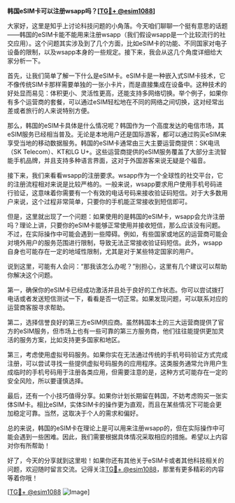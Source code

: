 **韩国eSIM卡可以注册wsapp吗？[[TG💪+ @esim1088](https://t.me/s/esim1088)]**

大家好，这里是知乎上讨论科技问题的小角落。今天咱们聊聊一个挺有意思的话题——韩国的eSIM卡能不能用来注册wsapp（我们假设wsapp是一个比较流行的社交应用）。这个问题其实涉及到了几个方面，比如eSIM卡的功能、不同国家对电子设备的限制，以及wsapp本身的一些规定。接下来，我会从这几个角度详细给大家分析一下。

首先，让我们简单了解一下什么是eSIM卡。eSIM卡是一种嵌入式SIM卡技术，它不像传统SIM卡那样需要单独的一张小卡片，而是直接集成在设备中。这种技术的好处显而易见：体积更小、灵活性更高，还能支持多网络切换。举个例子，如果你有多个运营商的套餐，可以通过eSIM轻松地在不同的网络之间切换，这对经常出差或者旅行的人来说特别方便。

那么，韩国的eSIM卡具体是什么情况呢？韩国作为一个高度发达的电信市场，其eSIM服务已经相当普及。无论是本地用户还是国际游客，都可以通过购买eSIM来享受当地的移动数据服务。韩国的eSIM卡通常由三大主要运营商提供：SK电讯（SK Telecom）、KT和LG U+。这些运营商提供的eSIM服务覆盖了大部分主流智能手机品牌，并且支持多种语言界面，这对于外国游客来说无疑是个福音。

接下来，我们来看看wsapp的注册要求。wsapp作为一个全球性的社交平台，它的注册流程相对来说是比较严格的。一般来说，wsapp要求用户使用手机号码进行验证，这意味着你需要有一个有效的电话号码来接收验证码短信。对于大多数用户来说，这个过程非常简单，只要你的手机能正常接收到短信即可。

但是，这里就出现了一个问题：如果使用的是韩国的eSIM卡，wsapp会允许注册吗？理论上讲，只要你的eSIM卡能够正常使用并接收短信，那么应该没有问题。不过，在实际操作中可能会遇到一些障碍。例如，有些国家或地区的运营商可能会对境外用户的服务范围进行限制，导致无法正常接收验证码短信。此外，wsapp自身也可能存在一定的地域性限制，尤其是对于某些特定国家的用户。

说到这里，可能有人会问：“那我该怎么办呢？”别担心，这里有几个建议可以帮助你解决这个问题。

第一，确保你的eSIM卡已经成功激活并且处于良好的工作状态。你可以尝试拨打电话或者发送短信测试一下，看看是否一切正常。如果发现问题，可以联系对应的运营商客服寻求帮助。

第二，选择信誉良好的第三方eSIM供应商。虽然韩国本土的三大运营商提供了官方的eSIM服务，但市场上也有一些可靠的第三方服务商，他们往往能提供更加灵活的服务方案，比如支持更多国家和地区。

第三，考虑使用虚拟号码服务。如果你实在无法通过传统的手机号码验证方式完成注册，可以尝试寻找一些提供虚拟号码服务的应用程序。这类服务通常允许用户生成临时的手机号码用于注册各类应用，但需要注意的是，这种方式可能存在一定的安全风险，所以要谨慎选择。

最后，还有一个小技巧值得分享。如果你计划长期留在韩国，不妨考虑购买一张实体SIM卡。相比eSIM，实体SIM卡的操作更为直观，而且在某些情况下可能会更加稳定可靠。当然，这取决于个人的需求和偏好。

总的来说，韩国的eSIM卡在理论上是可以用来注册wsapp的，但在实际操作中可能会遇到一些困难。因此，我们需要根据具体情况采取相应的措施。希望以上内容对你有所帮助！

好了，今天的分享就到这里啦！如果你还有其他关于eSIM卡或者其他科技相关的问题，欢迎随时留言交流。记得关注[TG💪+ @esim1088](https://t.me/s/esim1088)，那里有更多精彩的内容等着你哦！

[[TG💪+ @esim1088](https://t.me/s/esim1088) ![Image](https://i.postimg.cc/4NQfJmqS/Snipaste-2025-05-13-00-14-12.png)]